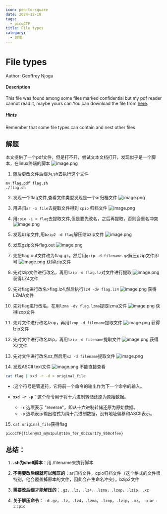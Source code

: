 ```yaml
---
icon: pen-to-square
date: 2024-12-19
tags:
  - picoCTF
title: File types
category:
  - 领域
---
```

# File types
Author: Geoffrey Njogu
#### Description

This file was found among some files marked confidential but my pdf reader cannot read it, maybe yours can.You can download the file from [here](https://artifacts.picoctf.net/c/82/Flag.pdf).
##### Hints
Remember that some file types can contain and nest other files

## 解题
本文提供了一个pdf文件，但是打不开，尝试文本文档打开，发现似乎是一个脚本，在linux终端的脚本
![image.png](https://cdn.jsdelivr.net/gh/fakeppa/blog-img/20241219140541.png)
1. 随后更改文件后缀为.sh去执行这个文件

```
mv flag.pdf flag.sh
./flag.sh
```

2. 发现一个flag文件,查看文件类型发现是一个ar归档文件
![image.png](https://cdn.jsdelivr.net/gh/fakeppa/blog-img/20241219141031.png)

3. 用递归`ar -x file`去提取文件得到 `cpio` 归档文件
![image.png](https://cdn.jsdelivr.net/gh/fakeppa/blog-img/20241219141205.png)

4. 用`cpio -i < flag`去提取文件,但是要先改名，之后再提取，否则会重名冲突
![image.png](https://cdn.jsdelivr.net/gh/fakeppa/blog-img/20241219142028.png)


5. 发现bzip文件,用`bzip2 -d flag`解压缩bzip文件
![image.png](https://cdn.jsdelivr.net/gh/fakeppa/blog-img/20241219142516.png)
 
 
 6. 发现gzip文件flag.out
![image.png](https://cdn.jsdelivr.net/gh/fakeppa/blog-img/20241219142652.png)
7. 先把flag.out文件改为flag.gz，然后用`gzip -d filename.gz`解压gzip文件即可
![image.png](https://cdn.jsdelivr.net/gh/fakeppa/blog-img/20241219143642.png)
获得lzip文件

8. 先对lzip文件进行改名，再用`lzip -d flag.lz`对文件进行提取
![image.png](https://cdn.jsdelivr.net/gh/fakeppa/blog-img/20241219143938.png)
获得LZ4文件

9. 先对flag进行改名>flag.lz4,然后执行`lz4 -dv flag.lz4`
![image.png](https://cdn.jsdelivr.net/gh/fakeppa/blog-img/20241219144335.png)
获得LZMA文件

10. 先对flag进行改名，在用`lzma -dv flag.lzma`提取lzma文件
![image.png](https://cdn.jsdelivr.net/gh/fakeppa/blog-img/20241219144649.png)
获得lzop文件

11. 先对文件进行改名lzop，再用`lzop -d filename`提取文件
![image.png](https://cdn.jsdelivr.net/gh/fakeppa/blog-img/20241219145137.png)
获得lzip文件

12. 先对文件进行改名lzip，再用`lzip -d filename`提取文件
![image.png](https://cdn.jsdelivr.net/gh/fakeppa/blog-img/20241219145639.png)
获得XZ文件

13. 先对文件进行改名xz,然后用`xz -d filename`提取文件
![image.png](https://cdn.jsdelivr.net/gh/fakeppa/blog-img/20241219145903.png)

14. 发现ASCII text文件
![image.png](https://cdn.jsdelivr.net/gh/fakeppa/blog-img/20241219150104.png)
不能直接查看

```bash
cat flag | xxd -r -d > original_file
```
- :这个符号是管道符，它将前一个命令的输出作为下一个命令的输入。
- **`xxd -r -p`**：这个命令用于将十六进制转储还原为原始数据。
	
    - `-r` 选项表示 "reverse"，即从十六进制转储还原为原始数据。
    - `-p` 选项表示输出格式为纯十六进制数据，没有地址偏移和ASCII表示。

15. `cat original_file`获得flag

`picoCTF{f1len@m3_m@n1pul@t10n_f0r_0b2cur17y_950c4fee}`

## 总结：
1. **.sh为shell脚本**：用./filename来执行脚本
   
2. **不需要改后缀就可以解压的**：ar归档文件，cpio归档文件（这个格式的文件很特别，他会覆盖掉原本的文件，因此会产生命名冲突），bzip2文件
   
3. **需要改后缀才能解压的**：`.gz`，`.lz`，`.lz4`，`.lzma`，`.lzop`，`.lzip`，`.xz`
   
4. **关于解压命令**：
   `-d`:`.gz`，`.lz`，`.lz4`，`.lzma`，`.lzop`，`.lzip`，`.xz`。
   `-x`:`ar`
   `-i`:`cpio`
